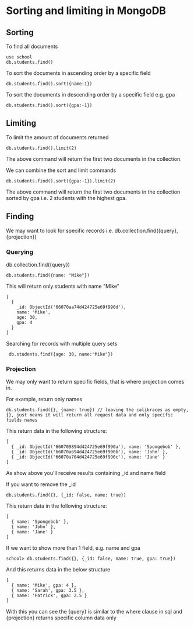 # Sorting and limiting in MongoDB

## Sorting

To find all documents
````
use school
db.students.find()
````

To sort the documents in ascending order by a specific field
````
db.students.find().sort({name:1})
````

To sort the documents in descending order by a specific field e.g. gpa
````
db.students.find().sort({gpa:-1})
````

## Limiting

To limit the amount of documents returned
````
db.students.find().limit(2)
````
The above command will return the first two documents in the collection.


We can combine the sort and limit commands
````
db.students.find().sort({gpa:-1}).limit(2)
````
The above command will return the first two documents in the collection sorted by gpa i.e. 2 students with the highest gpa.


## Finding

We may want to look for specific records i.e. db.collection.find({query}, {projection})

### Querying

db.collection.find({query})

````
db.students.find({name: "Mike"})
````
This will return only students with name "Mike"
````
[
  {
    _id: ObjectId('66070aa74d424725e69f990d'),     
    name: 'Mike',
    age: 30,
    gpa: 4
  }
]
````


Searching for records with multiple query sets
````
 db.students.find({age: 30, name:"Mike"})
````


### Projection

We may only want to return specific fields, that is where projection comes in. 

For example, return only names
````
db.students.find({}, {name: true}) // leaving the calibraces as empty, {}, just means it will return all request data and only specific fields names 
````
This return data in the following structure:
````
[
  { _id: ObjectId('660709894d424725e69f990a'), name: 'Spongebob' },
  { _id: ObjectId('66070a694d424725e69f990b'), name: 'John' },
  { _id: ObjectId('66070a704d424725e69f990c'), name: 'Jane' }
]
````
As show above you'll receive results containing _id and name field


If you want to remove the _id
````
db.students.find({}, {_id: false, name: true})
````
This return data in the following structure:
````
[
  { name: 'Spongebob' },
  { name: 'John' },
  { name: 'Jane' }
]
````

If we want to show more than 1 field, e.g. name and gpa

````
school> db.students.find({}, {_id: false, name: true, gpa: true})
````
And this returns data in the below structure
````
[
  { name: 'Mike', gpa: 4 },
  { name: 'Sarah', gpa: 3.5 },
  { name: 'Patrick', gpa: 2.5 }
]
````

With this you can see the {query} is similar to the where clause in sql and {projection} returns specific column data only